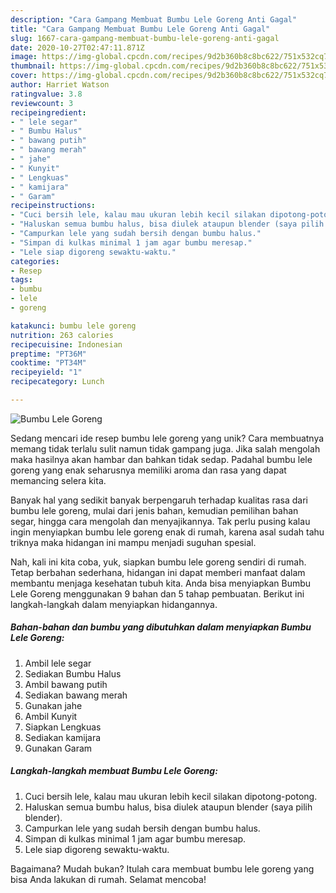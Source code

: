 ```yaml
---
description: "Cara Gampang Membuat Bumbu Lele Goreng Anti Gagal"
title: "Cara Gampang Membuat Bumbu Lele Goreng Anti Gagal"
slug: 1667-cara-gampang-membuat-bumbu-lele-goreng-anti-gagal
date: 2020-10-27T02:47:11.871Z
image: https://img-global.cpcdn.com/recipes/9d2b360b8c8bc622/751x532cq70/bumbu-lele-goreng-foto-resep-utama.jpg
thumbnail: https://img-global.cpcdn.com/recipes/9d2b360b8c8bc622/751x532cq70/bumbu-lele-goreng-foto-resep-utama.jpg
cover: https://img-global.cpcdn.com/recipes/9d2b360b8c8bc622/751x532cq70/bumbu-lele-goreng-foto-resep-utama.jpg
author: Harriet Watson
ratingvalue: 3.8
reviewcount: 3
recipeingredient:
- " lele segar"
- " Bumbu Halus"
- " bawang putih"
- " bawang merah"
- " jahe"
- " Kunyit"
- " Lengkuas"
- " kamijara"
- " Garam"
recipeinstructions:
- "Cuci bersih lele, kalau mau ukuran lebih kecil silakan dipotong-potong."
- "Haluskan semua bumbu halus, bisa diulek ataupun blender (saya pilih blender)."
- "Campurkan lele yang sudah bersih dengan bumbu halus."
- "Simpan di kulkas minimal 1 jam agar bumbu meresap."
- "Lele siap digoreng sewaktu-waktu."
categories:
- Resep
tags:
- bumbu
- lele
- goreng

katakunci: bumbu lele goreng 
nutrition: 263 calories
recipecuisine: Indonesian
preptime: "PT36M"
cooktime: "PT34M"
recipeyield: "1"
recipecategory: Lunch

---
```



![Bumbu Lele Goreng](https://img-global.cpcdn.com/recipes/9d2b360b8c8bc622/751x532cq70/bumbu-lele-goreng-foto-resep-utama.jpg)

Sedang mencari ide resep bumbu lele goreng yang unik? Cara membuatnya memang tidak terlalu sulit namun tidak gampang juga. Jika salah mengolah maka hasilnya akan hambar dan bahkan tidak sedap. Padahal bumbu lele goreng yang enak seharusnya memiliki aroma dan rasa yang dapat memancing selera kita.

Banyak hal yang sedikit banyak berpengaruh terhadap kualitas rasa dari bumbu lele goreng, mulai dari jenis bahan, kemudian pemilihan bahan segar, hingga cara mengolah dan menyajikannya. Tak perlu pusing kalau ingin menyiapkan bumbu lele goreng enak di rumah, karena asal sudah tahu triknya maka hidangan ini mampu menjadi suguhan spesial.




Nah, kali ini kita coba, yuk, siapkan bumbu lele goreng sendiri di rumah. Tetap berbahan sederhana, hidangan ini dapat memberi manfaat dalam membantu menjaga kesehatan tubuh kita. Anda bisa menyiapkan Bumbu Lele Goreng menggunakan 9 bahan dan 5 tahap pembuatan. Berikut ini langkah-langkah dalam menyiapkan hidangannya.

<!--inarticleads1-->

##### Bahan-bahan dan bumbu yang dibutuhkan dalam menyiapkan Bumbu Lele Goreng:

1. Ambil  lele segar
1. Sediakan  Bumbu Halus
1. Ambil  bawang putih
1. Sediakan  bawang merah
1. Gunakan  jahe
1. Ambil  Kunyit
1. Siapkan  Lengkuas
1. Sediakan  kamijara
1. Gunakan  Garam




<!--inarticleads2-->

##### Langkah-langkah membuat Bumbu Lele Goreng:

1. Cuci bersih lele, kalau mau ukuran lebih kecil silakan dipotong-potong.
1. Haluskan semua bumbu halus, bisa diulek ataupun blender (saya pilih blender).
1. Campurkan lele yang sudah bersih dengan bumbu halus.
1. Simpan di kulkas minimal 1 jam agar bumbu meresap.
1. Lele siap digoreng sewaktu-waktu.




Bagaimana? Mudah bukan? Itulah cara membuat bumbu lele goreng yang bisa Anda lakukan di rumah. Selamat mencoba!
